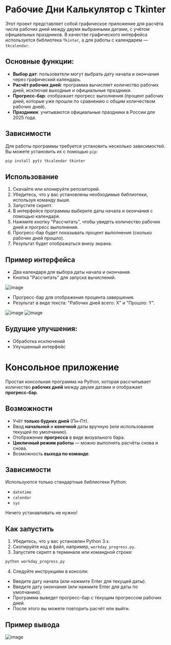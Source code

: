 # Рабочие Дни Калькулятор с Tkinter

Этот проект представляет собой графическое приложение для расчёта числа рабочих дней между двумя выбранными датами, с учётом официальных праздников. В качестве графического интерфейса используется библиотека `Tkinter`, а для работы с календарем — `tkcalendar`.

## Основные функции:

- **Выбор дат**: пользователи могут выбрать дату начала и окончания через графический календарь.
- **Расчёт рабочих дней**: программа вычисляет количество рабочих дней, исключая выходные и официальные праздники.
- **Прогресс-бар**: отображает прогресс выполнения (процент рабочих дней, которые уже прошли по сравнению с общим количеством рабочих дней).
- **Праздники**: учитываются официальные праздники в России для 2025 года.

## Зависимости

Для работы программы требуется установить несколько зависимостей. Вы можете установить их с помощью `pip`:

```bash
pip install pytz tkcalendar tkinter
```

## Использование

1. Скачайте или клонируйте репозиторий.
2. Убедитесь, что у вас установлены необходимые библиотеки, используя команду выше.
3. Запустите скрипт.
4. В интерфейсе программы выберите даты начала и окончания с помощью календаря.
5. Нажмите кнопку "Рассчитать", чтобы увидеть количество рабочих дней и прогресс выполнения.
6. Прогресс-бар будет показывать процент выполнения (сколько рабочих дней прошло).
7. Результат будет отображаться внизу экрана.

## Пример интерфейса

- Два календаря для выбора даты начала и окончания.
- Кнопка "Рассчитать" для запуска вычислений.

![image](https://github.com/user-attachments/assets/4195865b-2123-4edc-a22a-2eb9e92e6280)

- Прогресс-бар для отображения процента завершения.
- Результат в виде текста: "Рабочих дней всего: X" и "Прошло: Y".

![image](https://github.com/user-attachments/assets/c1ac7a05-5d6c-4502-b040-0a5044a0cea6)
![image](https://github.com/user-attachments/assets/2ba010c8-5c74-48aa-8ad1-78d0f3b26dfe)

## Будущие улучшения:

- Обработка исключений
- Улучшенный интерфейс

# Консольное приложение

Простая консольная программа на Python, которая рассчитывает количество **рабочих дней** между двумя датами и отображает **прогресс-бар**.

## Возможности

- Учёт **только будних дней** (Пн–Пт).
- Ввод **начальной** и **конечной** даты вручную (или использование текущей по умолчанию).
- Отображение **прогресса** в виде визуального барa.
- **Цикличный режим работы** — можно выполнять расчёты снова и снова.
- Возможность **выхода по команде**.

## Зависимости

Используются только стандартные библиотеки Python:
- `datetime`
- `calendar`
- `sys`

Ничего устанавливать не нужно!

## Как запустить

1. Убедитесь, что у вас установлен Python 3.x.
2. Скопируйте код в файл, например, `workday_progress.py`.
3. Запустите скрипт в терминале или командной строке:

```bash
python workday_progress.py
```

4. Следуйте инструкциям в консоли:
- Введите дату начала (или нажмите Enter для текущей даты).
- Введите дату окончания (или нажмите Enter для даты по умолчанию).
- Программа выведет прогресс-бар с текущим прогрессом рабочих дней.
- После этого вы можете повторить расчёт или выйти.

## Пример вывода

![image](https://github.com/user-attachments/assets/18dd7efd-fe15-4ece-85b0-fb1fe95c83c4)

